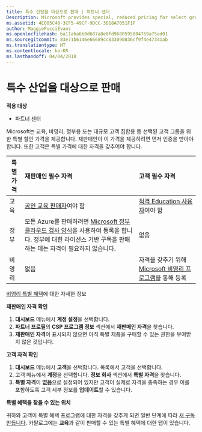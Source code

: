 ```yaml
---
title: 특수 산업을 대상으로 판매 | 파트너 센터
Description: Microsoft provides special, reduced pricing for select groups of customers, such as for education, non-profit, and government uses, or for very large customer sets.
ms.assetid: 4E085C48-3CF5-49CF-9DCC-3D18A7051F1F
author: MaggiePucciEvans
ms.openlocfilehash: ba11aba6b0d687a8e8fd9680595004769a75ad01
ms.sourcegitcommit: 83e71b6146e66689cc833090836cf9f4e47341ab
ms.translationtype: HT
ms.contentlocale: ko-KR
ms.lasthandoff: 04/04/2018
---
```

# <a name="sell-to-specialized-industries"></a>특수 산업을 대상으로 판매

**적용 대상**

-  파트너 센터

Microsoft는 교육, 비영리, 정부용 또는 대규모 고객 집합용 등 선택된 고객 그룹을 위한 특별 할인 가격을 제공합니다. 재판매인이 이 가격을 제공하려면 먼저 인증을 받아야 합니다. 또한 고객은 특별 가격에 대한 자격을 갖추어야 합니다.

|**특별 가격**   |**재판매인 필수 자격**   |**고객 필수 자격**   |
|----------------------------|:---------------------------------|:------------------------------------------|
|교육   |[공인 교육 판매자](https://www.mepn.com/MEPN/AEPHome.aspx)여야 함   | [적격 Education 사용자](https://www.microsoft.com/Licensing/licensing-programs/licensing-for-industries.aspx#tab=2)여야 함   |
|정부   |모든 Azure를 판매하려면 [Microsoft 정부 클라우드 검사 양식](http://azuregov.microsoft.com/csp)을 사용하여 동록을 합니다. 정부에 대한 라이선스 기반 구독을 판매하는 데는 자격이 필요하지 않습니다.|   없음|
|비영리  |없음   |자격을 갖추기 위해 [Microsoft 비영리 프로그램](https://nonprofit.microsoft.com/#/register)을 통해 등록   |
[비영리 특별 혜택](https://assetsprod.microsoft.com/mpn/en-us/nonprofit-skus-in-csp-faq.pdf)에 대한 자세한 정보

**재판매인 자격 확인**

1.  **대시보드** 메뉴에서 **계정 설정**을 선택합니다.
2.  **파트너 프로필**의 **CSP 프로그램 정보** 섹션에서 **재판매인 자격**을 찾습니다.
3.  **재판매인 자격**이 표시되지 않으면 아직 특별 제품을 구매할 수 있는 권한을 부여받지 않은 것입니다.

**고객 자격 확인**

1.  **대시보드** 메뉴에서 **고객**을 선택합니다. 목록에서 고객을 선택합니다.
2.  고객 메뉴에서 **계정**을 선택합니다. **정보 회사** 섹션에서 **특별 자격**을 찾습니다.
3.  **특별 자격**이 **없음**으로 설정되어 있지만 고객이 실제로 자격을 충족하는 경우 이를 포함하도록 고객 세부 정보를 **업데이트**할 수 있습니다.

**특별 혜택을 찾을 수 있는 위치**

귀하와 고객이 특별 혜택 프로그램에 대한 자격을 갖추게 되면 일반 단계에 따라 [새 구독 만듭니다](create-a-new-subscription.md). 카탈로그에는 **교육**과 같이 판매할 수 있는 특별 혜택에 대한 탭이 있습니다. 


 

 

 



